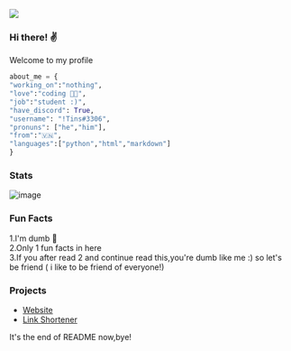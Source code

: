 ![](https://komarev.com/ghpvc/?username=hnguyen1910&color=orange)

### Hi there! ✌️

Welcome to my profile 

```py
about_me = {
"working_on":"nothing",
"love":"coding 👨‍💻",
"job":"student :)",
"have_discord": True,
"username": "!Tins#3306",
"pronuns": ["he","him"],
"from":"🇻🇳",
"languages":["python","html","markdown"]
}
```

### Stats

![image](https://github-readme-stats.vercel.app/api?username=hnguyen1910&count_private=1&theme=vue)

### Fun Facts
1.I'm dumb 🤪
<br /> 2.Only 1 fun facts in here
<br /> 3.If you after read 2 and continue read this,you're dumb like me :) so let's be friend ( i like to be friend of everyone!)

### Projects
- [Website](tins.ml)
- [Link Shortener](r.tins.ml)


<!-- ### Projects
| **Favorite project**| **Language** |
| - | - |
| [![Tinoy-Bot](https://img.shields.io/static/v1?label=&message=Tinoy-Bot&color=000605&logo=github&logoColor=FFFFFF&labelColor=000605)](https://github.com/hnguyen1910/tinoy-bot) | [![Python](https://img.shields.io/static/v1?label=&message=Python&color=3C78A9&logo=python&logoColor=FFFFFF)](https://www.python.org/) |
(You can't assess Tinoy-Bot because it's private) -->

It's the end of README now,bye! 
